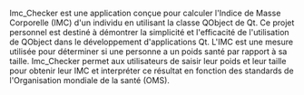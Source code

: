 Imc_Checker est une application conçue pour calculer l'Indice de Masse Corporelle (IMC) d'un individu en utilisant la classe QObject de Qt. Ce projet personnel est destiné à démontrer la simplicité et l'efficacité de l'utilisation de QObject dans le développement d'applications Qt.
L'IMC est une mesure utilisée pour déterminer si une personne a un poids santé par rapport à sa taille. Imc_Checker permet aux utilisateurs de saisir leur poids et leur taille pour obtenir leur IMC et interpréter ce résultat en fonction des standards de l'Organisation mondiale de la santé (OMS).
